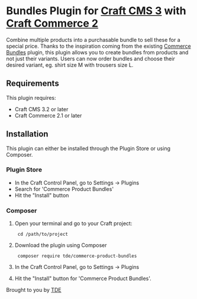 # Bundles Plugin for [Craft CMS 3](https://craftcms.com/) with [Craft Commerce 2](https://craftcms.com/commerce)

Combine multiple products into a purchasable bundle to sell these for a special price. 
Thanks to the inspiration coming from the existing [Commerce Bundles](https://plugins.craftcms.com/commerce-bundles) plugin, this plugin allows you to create bundles from products and not just their variants.
Users can now order bundles and choose their desired variant, eg. shirt size M with trousers size L.

## Requirements

This plugin requires:
* Craft CMS 3.2 or later
* Craft Commerce 2.1 or later

## Installation

This plugin can either be installed through the Plugin Store or using Composer.

### Plugin Store

- In the Craft Control Panel, go to Settings -> Plugins
- Search for 'Commerce Product Bundles'
- Hit the "Install" button

### Composer

1. Open your terminal and go to your Craft project:

        cd /path/to/project

2. Download the plugin using Composer

        composer require tde/commerce-product-bundles

3. In the Craft Control Panel, go to Settings → Plugins
 
4. Hit the "Install" button for 'Commerce Product Bundles'.

Brought to you by [TDE](https://www.tde.nl/en)